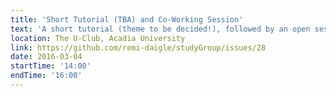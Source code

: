 ```yaml
---
title: 'Short Tutorial (TBA) and Co-Working Session'
text: 'A short tutorial (theme to be decided!), followed by an open session to work on projects and ask each other questions.'
location: The U-Club, Acadia University
link: https://github.com/remi-daigle/studyGroup/issues/28
date: 2016-03-04
startTime: '14:00'
endTime: '16:00'
---
```

